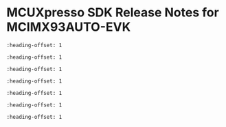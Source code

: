 # MCUXpresso SDK Release Notes for MCIMX93AUTO-EVK


```{include} topics/overview.md
:heading-offset: 1
```

```{include} topics/mcuxpresso_sdk.md
:heading-offset: 1
```

```{include} topics/development_tools_imx93.md
:heading-offset: 1
```

```{include} topics/supported_development_system.md
:heading-offset: 1
```

```{include} topics/mcuxpresso_sdk_release_package.md
:heading-offset: 1
```

```{include} ../../../../release/commonrn/topics/release_contents.md
:heading-offset: 1
```

```{include} topics/known_issues.md
:heading-offset: 1
```
```